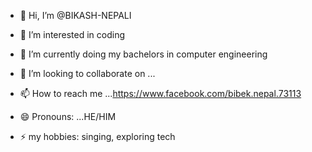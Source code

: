 - 👋 Hi, I’m @BIKASH-NEPALI
- 👀 I’m interested in coding
- 🌱 I’m currently doing my bachelors in computer engineering

- 💞️ I’m looking to collaborate on ...
- 📫 How to reach me ...https://www.facebook.com/bibek.nepal.73113
- 😄 Pronouns: ...HE/HIM
- ⚡ my hobbies: singing, exploring tech

<!---
BIKASH-NEPALI/BIKASH-NEPALI is a ✨ special ✨ repository because its `README.md` (this file) appears on your GitHub profile.
You can click the Preview link to take a look at your changes.
--->
